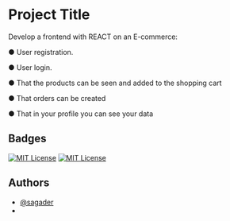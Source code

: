 # Project Title

Develop a frontend with REACT on an E-commerce:

● User registration.

● User login.

● That the products can be seen and added to the shopping cart

● That orders can be created

● That in your profile you can see your data
## Badges



[![MIT License](https://img.shields.io/badge/React-JS-green.svg)](https://legacy.reactjs.org/docs/getting-started.html)
[![MIT License](https://img.shields.io/badge/SASS-pink.svg)](https://sass-lang.com//)



## Authors


- [@sagader](https://github.com/maryrrr?tab=repositories)
- 

